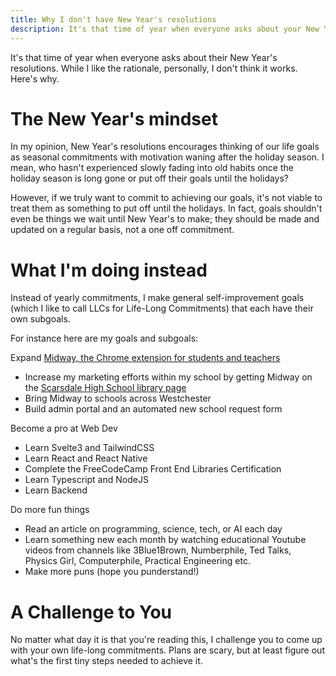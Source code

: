 ```yaml
---
title: Why I don't have New Year's resolutions
description: It's that time of year when everyone asks about your New Year's resolutions. While I like the the rationale, personally, I don't think it works. Here's why.
---
```


It's that time of year when everyone asks about their New Year's resolutions. While I like the rationale, personally, I don't think it works. Here's why.

# The New Year's mindset
In my opinion, New Year's resolutions encourages thinking of our life goals as seasonal commitments with motivation waning after the holiday season. I mean, who hasn't experienced slowly fading into old habits once the holiday season is long gone or put off their goals until the holidays?

However, if we truly want to commit to achieving our goals, it's not viable to treat them as something to put off until the holidays. In fact, goals shouldn't even be things we wait until New Year's to make; they should be made and updated on a regular basis, not a one off commitment.

# What I'm doing instead
Instead of yearly commitments, I make general self-improvement goals (which I like to call LLCs for Life-Long Commitments) that each have their own subgoals.

For instance here are my goals and subgoals:

Expand [Midway, the Chrome extension for students and teachers](https://midway.web.app)
 - Increase my marketing efforts within my school by getting Midway on the [Scarsdale High School library page](https://www.scarsdaleschools.k12.ny.us/domain/80)
 - Bring Midway to schools across Westchester
 - Build admin portal and an automated new school request form 

Become a pro at Web Dev
 - Learn Svelte3 and TailwindCSS
 - Learn React and React Native
  - Complete the FreeCodeCamp Front End Libraries Certification
 - Learn Typescript and NodeJS
 - Learn Backend
 
Do more fun things
 - Read an article on programming, science, tech, or AI each day
 - Learn something new each month by watching educational Youtube videos from channels like 3Blue1Brown, Numberphile, Ted Talks, Physics Girl, Computerphile, Practical Engineering etc. 
 - Make more puns (hope you punderstand!)

# A Challenge to You
No matter what day it is that you're reading this, I challenge you to come up with your own life-long commitments. Plans are scary, but at least figure out what's the first tiny steps needed to achieve it.